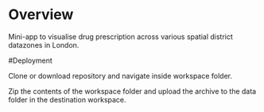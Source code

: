 # Overview

Mini-app to visualise drug prescription across various spatial district datazones in London. 

#Deployment

Clone or download repository and navigate inside workspace folder. 

Zip the contents of the workspace folder and upload the archive to the data folder in the destination workspace. 


